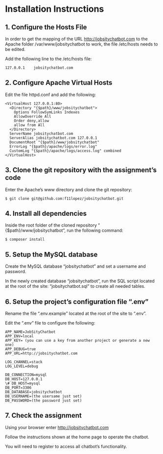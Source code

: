 # Installation Instructions

## 1. Configure the Hosts File

In order to get the mapping of the URL http://jobsitychatbot.com to the Apache folder /var/www/jobsitychatbot to work, the file /etc/hosts needs to be edited.

Add the following line to the /etc/hosts file:

    127.0.0.1    jobsitychatbot.com

## 2. Configure Apache Virtual Hosts

Edit the file httpd.conf and add the following:

    <VirtualHost 127.0.0.1:80>
      <Directory "{$path}/www/jobsitychatbot">
        Options FollowSymLinks Indexes
        AllowOverride All
        Order deny,allow
        allow from All
      </Directory>
      ServerName jobsitychatbot.com
      ServerAlias jobsitychatbot.com 127.0.0.1
      DocumentRoot "{$path}/www/jobsitychatbot"
      ErrorLog "{$path}/apache/logs/error.log"
      CustomLog "{$path}/apache/logs/access.log" combined
    </VirtualHost>

## 3. Clone the git repository with the assignment’s code

Enter the Apache’s www directory and clone the git repository:

    $ git clone git@github.com:f11lopez/jobsitychatbot.git

## 4. Install all dependencies

Inside the root folder of the cloned repository "{$path}/www/jobsitychatbot”, run the following command:

    $ composer install

## 5. Setup the MySQL database

Create the MySQL database “jobsitychatbot” and set a username and password.

In the newly created database “jobsitychatbot”, run the SQL script located at the root of the site: “jobsitychatbot.sql” to create all needed tables.

## 6. Setup the project’s configuration file “.env”

Rename the file “.env.example” located at the root of the site to “.env”.

Edit the “.env” file to configure the following:

    APP_NAME=JobSityChatbot
    APP_ENV=local
    APP_KEY= (you can use a key from another project or generate a new one)
    APP_DEBUG=true
    APP_URL=http://jobsitychatbot.com
    
    LOG_CHANNEL=stack
    LOG_LEVEL=debug
    
    DB_CONNECTION=mysql
    DB_HOST=127.0.0.1
    \# DB_HOST=mysql
    DB_PORT=3306
    DB_DATABASE=jobsitychatbot
    DB_USERNAME=(the usersame just set)
    DB_PASSWORD=(the password just set)

## 7. Check the assignment

Using your browser enter http://jobsitychatbot.com

Follow the instructions shown at the home page to operate the chatbot.

You will need to register to access all chatbot’s functionality.
